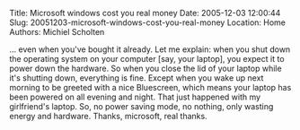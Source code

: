 Title: Microsoft windows cost you real money
Date: 2005-12-03 12:00:44
Slug: 20051203-microsoft-windows-cost-you-real-money
Location: Home
Authors: Michiel Scholten

<p>... even when you've bought it already. Let me explain: when you shut down the operating system on your computer [say, your laptop], you expect it to power down the hardware. So when you close the lid of your laptop while it's shutting down, everything is fine. Except when you wake up next morning to be greeted with a nice Bluescreen, which means your laptop has been powered on all evening and night. That just happened with my girlfriend's laptop. So, no power saving mode, no nothing, only wasting energy and hardware. Thanks, microsoft, real thanks.</p>
